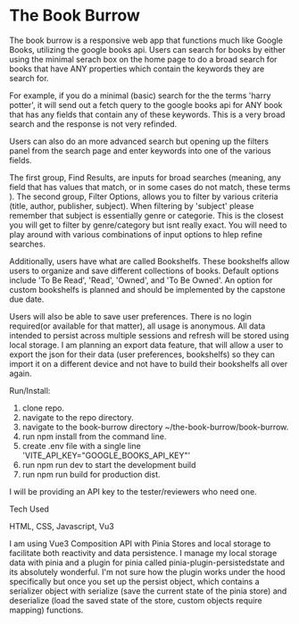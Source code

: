# The Book Burrow

The book burrow is a responsive web app that functions much like Google Books, utilizing the google books api.  Users can search for books by either
using the minimal serach box on the home page to do a broad search for books that have ANY properties which contain the keywords they are search for.

For example, if you do a minimal (basic) search for the the terms 'harry potter', it will send out a fetch query to the google books api for ANY book
that has any fields that contain any of these keywords.  This is a very broad search and the response is not very refinded.

Users can also do an more advanced search but opening up the filters panel from the search page and enter keywords into one of the various fields.

The first group, Find Results, are inputs for broad searches (meaning, any field that has values that match, or in some cases do not match, these terms ).
The second group, Filter Options, allows you to filter by various criteria (title, author, publisher, subject).  When filtering by 'subject' please remember
that subject is essentially genre or categorie.  This is the closest you will get to filter by genre/category but isnt really exact. You will need to play around
with various combinations of input options to hlep refine searches.

Additionally, users have what are called Bookshelfs.  These bookshelfs allow users to organize and save different collections of books.  Default options include 'To Be Read', 'Read', 'Owned', and 'To Be Owned'.  An option for custom bookshelfs is planned and should be implemented by the capstone due date.

Users will also be able to save user preferences. There is no login required(or available for that matter), all usage is anonymous. All data intended to persist across multiple sessions
and refresh will be stored using local storage. I am planning an export data feature, that will allow a user to export the json for their data (user preferences, bookshelfs) so they can import
it on a different device and not have to build their bookshelfs all over again.

Run/Install: 

1. clone repo.
2. navigate to the repo directory.
3. navigate to the book-burrow directory ~/the-book-burrow/book-burrow.
4. run npm install from the command line.
5. create .env file with a single line 'VITE_API_KEY="GOOGLE_BOOKS_API_KEY"'
5. run npm run dev to start the development build
6. run npm run build for production dist.

I will be providing an API key to the tester/reviewers who need one.

Tech Used

HTML, CSS, Javascript, Vu3

I am using Vue3 Composition API with Pinia Stores and local storage to facilitate both reactivity and data persistence.  I manage my local storage data with pinia and a plugin for pinia called
pinia-plugin-persistedstate and its absolutely wonderful. I'm not sure how the plugin works under the hood specifically but once you set up the persist object, which contains a serializer object with serialize (save the current state of the pinia store) and deserialize (load the saved state of the store, custom objects require mapping) functions.